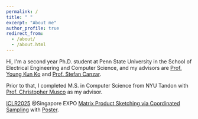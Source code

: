 ```yaml
---
permalink: /
title: " "
excerpt: "About me"
author_profile: true
redirect_from: 
  - /about/
  - /about.html
---
```


Hi, I'm a second year Ph.D. student at Penn State University in the School of Electrical Engineering and Computer Science, and my advisors are [Prof. Young Kun Ko](https://youngkunko.github.io/) and [Prof. Stefan Canzar](https://canzarlab.com/).

Prior to that, I completed M.S. in Computer Science from NYU Tandon with [Prof. Christopher Musco](https://www.chrismusco.com/) as my advisor. 

[ICLR2025](https://iclr.cc/Conferences/2025) @Singapore EXPO [Matrix Product Sketching via Coordinated Sampling](/files/12181_Matrix_Product_Sketching-2.pdf) with [Poster](/files/iclr2025_matrix_product__Copy_.pdf).

